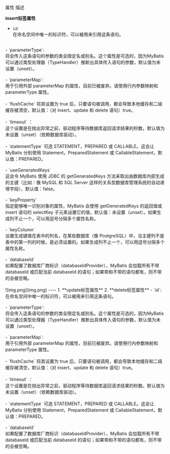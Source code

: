 属性 描述<br>

**insert标签属性**
- `id`:<br>在命名空间中唯一的标识符，可以被用来引用这条语句。<br>
<br>
- `parameterType`:<br>将会传入这条语句的参数的类全限定名或别名。这个属性是可选的，因为MyBatis 可以通过类型处理器（TypeHandler）推断出具体传入语句的参数，默认值为未设置（unset）。<br>
<br>
- `parameterMap`:<br>用于引用外部 parameterMap 的属性，目前已被废弃。请使用行内参数映射和 parameterType 属性。<br>
<br>
- `flushCache`	        将其设置为 true 后，只要语句被调用，都会导致本地缓存和二级缓存被清空，默认值：（对 insert、update 和 delete 语句）true。<br>
<br>
- `timeout`	：<br>这个设置是在抛出异常之前，驱动程序等待数据库返回请求结果的秒数。默认值为未设置（unset）（依赖数据库驱动）。<br>
<br>
- `statementType`	可选 STATEMENT，PREPARED 或 CALLABLE。这会让 MyBatis 分别使用 Statement，PreparedStatement 或 CallableStatement，默认值：PREPARED。<br>
  <br>
- `useGeneratedKeys`<br>这会令 MyBatis 使用 JDBC 的 getGeneratedKeys 方法来取出由数据库内部生成的主键（比如：像 MySQL 和 SQL Server 这样的关系型数据库管理系统的自动递增字段），默认值：false。<br>
  <br>
- `keyProperty`	<br>指定能够唯一识别对象的属性，MyBatis 会使用 getGeneratedKeys 的返回值或 insert 语句的 selectKey 子元素设置它的值，默认值：未设置（unset）。如果生成列不止一个，可以用逗号分隔多个属性名称。<br>
  <br>
- `keyColumn`	<br>设置生成键值在表中的列名，在某些数据库（像 PostgreSQL）中，当主键列不是表中的第一列的时候，是必须设置的。如果生成列不止一个，可以用逗号分隔多个属性名称。<br>
  <br>
- `databaseId`	<br>如果配置了数据库厂商标识（databaseIdProvider），MyBatis 会加载所有不带 databaseId 或匹配当前 databaseId 的语句；如果带和不带的语句都有，则不带的会被忽略。<br>
  <br>
![img.png](img.png)
----
1. **update标签属性**
2. **delete标签属性**
- `id`:<br>在命名空间中唯一的标识符，可以被用来引用这条语句。<br>
  <br>
- `parameterType`:<br>将会传入这条语句的参数的类全限定名或别名。这个属性是可选的，因为MyBatis 可以通过类型处理器（TypeHandler）推断出具体传入语句的参数，默认值为未设置（unset）。<br>
  <br>
- `parameterMap`:<br>用于引用外部 parameterMap 的属性，目前已被废弃。请使用行内参数映射和 parameterType 属性。<br>
  <br>
- `flushCache`	        将其设置为 true 后，只要语句被调用，都会导致本地缓存和二级缓存被清空，默认值：（对 insert、update 和 delete 语句）true。<br>
  <br>
- `timeout`	：<br>这个设置是在抛出异常之前，驱动程序等待数据库返回请求结果的秒数。默认值为未设置（unset）（依赖数据库驱动）。<br>
  <br>
- `statementType`	可选 STATEMENT，PREPARED 或 CALLABLE。这会让 MyBatis 分别使用 Statement，PreparedStatement 或 CallableStatement，默认值：PREPARED。<br>
  <br>
- `databaseId`	<br>如果配置了数据库厂商标识（databaseIdProvider），MyBatis 会加载所有不带 databaseId 或匹配当前 databaseId 的语句；如果带和不带的语句都有，则不带的会被忽略。<br>
  <br>

  



